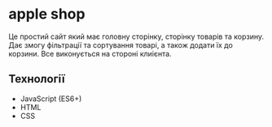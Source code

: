 # apple shop

Це простий сайт який має головну сторінку, сторінку товарів та корзину. Дає змогу фільтрації та сортування товарі, а також додати їх до корзини. Все виконується на стороні клиієнта.

## Технології
- JavaScript (ES6+)
- HTML
- CSS




